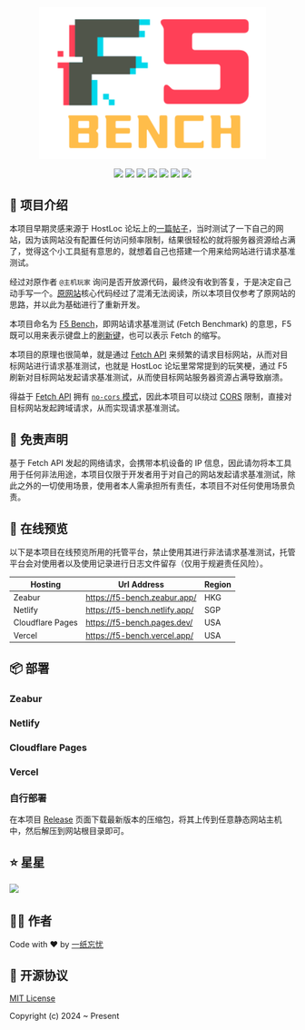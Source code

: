 <p align="center">
  <img width="400" src="./public/images/logo.svg" />
</p>

<p align="center">
  <a href="https://github.com/ikxin/f5-bench/releases"><img src="https://badgen.net/github/release/ikxin/f5-bench" /></a>
  <a href="https://github.com/ikxin/f5-bench/stargazers"><img src="https://badgen.net/github/stars/ikxin/f5-bench" /></a>
  <a href="https://github.com/ikxin/f5-bench/network/members"><img src="https://badgen.net/github/forks/ikxin/f5-bench" /></a>
  <a href="https://github.com/ikxin/f5-bench/commits"><img src="https://badgen.net/github/commits/ikxin/f5-bench" /></a>
  <a href="https://github.com/ikxin/f5-bench/issues"><img src="https://badgen.net/github/issues/ikxin/f5-bench" /></a>
  <a href="https://github.com/ikxin/f5-bench/watchers"><img src="https://badgen.net/github/watchers/ikxin/f5-bench" /></a>
  <a href="https://github.com/ikxin/f5-bench/blob/master/LICENSE"><img src="https://badgen.net/github/license/ikxin/f5-bench" /></a>
</p>

## 📖 项目介绍

本项目早期灵感来源于 HostLoc 论坛上的[一篇帖子](https://hostloc.com/thread-1312882-1-1.html)，当时测试了一下自己的网站，因为该网站没有配置任何访问频率限制，结果很轻松的就将服务器资源给占满了，觉得这个小工具挺有意思的，就想着自己也搭建一个用来给网站进行请求基准测试。

经过对原作者 `@主机玩家` 询问是否开放源代码，最终没有收到答复，于是决定自己动手写一个。[原网站](https://f5.serverplayer.com/)核心代码经过了混淆无法阅读，所以本项目仅参考了原网站的思路，并以此为基础进行了重新开发。

本项目命名为 [F5 Bench](https://github.com/ikxin/f5-bench)，即网站请求基准测试 (Fetch Benchmark) 的意思，F5 既可以用来表示键盘上的[刷新键](https://www.toptal.com/developers/keycode/f5)，也可以表示 Fetch 的缩写。

本项目的原理也很简单，就是通过 [Fetch API](https://developer.mozilla.org/zh-CN/docs/Web/API/Fetch_API) 来频繁的请求目标网站，从而对目标网站进行请求基准测试，也就是 HostLoc 论坛里常常提到的玩笑梗，通过 F5 刷新对目标网站发起请求基准测试，从而使目标网站服务器资源占满导致崩溃。

得益于 [Fetch API](https://developer.mozilla.org/zh-CN/docs/Web/API/Fetch_API) 拥有 [`no-cors` 模式](https://developer.mozilla.org/zh-CN/docs/Web/API/fetch#mode)，因此本项目可以绕过 [CORS](https://developer.mozilla.org/zh-CN/docs/Web/HTTP/CORS) 限制，直接对目标网站发起跨域请求，从而实现请求基准测试。

## 📝 免责声明

基于 Fetch API 发起的网络请求，会携带本机设备的 IP 信息，因此请勿将本工具用于任何非法用途，本项目仅限于开发者用于对自己的网站发起请求基准测试，除此之外的一切使用场景，使用者本人需承担所有责任，本项目不对任何使用场景负责。

## 👀 在线预览

以下是本项目在线预览所用的托管平台，禁止使用其进行非法请求基准测试，托管平台会对使用者以及使用记录进行日志文件留存（仅用于规避责任风险）。

| Hosting          | Url Address                   | Region |
| ---------------- | ----------------------------- | ------ |
| Zeabur           | https://f5-bench.zeabur.app/  | HKG    |
| Netlify          | https://f5-bench.netlify.app/ | SGP    |
| Cloudflare Pages | https://f5-bench.pages.dev/   | USA    |
| Vercel           | https://f5-bench.vercel.app/  | USA    |

## 📦 部署

### Zeabur

<!-- TODO -->

### Netlify

<!-- TODO -->

### Cloudflare Pages

<!-- TODO -->

### Vercel

<!-- TODO -->

### 自行部署

在本项目 [Release](https://github.com/ikxin/f5-bench/releases) 页面下载最新版本的压缩包，将其上传到任意静态网站主机中，然后解压到网站根目录即可。

## ⭐ 星星

<img src="https://starchart.cc/ikxin/f5-bench.svg" />

## 🧑‍💻 作者

Code with ❤️ by [一纸忘忧](https://www.ikxin.com "一纸忘忧")

## 📜 开源协议

[MIT License](./LICENSE "MIT License")

Copyright (c) 2024 ~ Present
